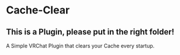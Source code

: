# Cache-Clear
## This is a Plugin, please put in the right folder!
A Simple VRChat Plugin that clears your Cache every startup.
